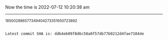 Now the time is 2022-07-12 10:20:38 am

---

<small>185002886577349404273351650723892</small>

```txt

Latest commit SHA is: ddb4eb09f8d6c58a0f57db77b0212d4fae7104de
```
